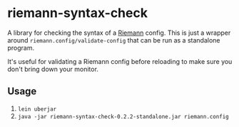 # riemann-syntax-check

A library for checking the syntax of a [Riemann](http://riemann.io/) config.
This is just a wrapper around `riemann.config/validate-config` that can be run as a standalone program.

It's useful for validating a Riemann config before reloading to make sure you don't bring down your monitor.

## Usage

1. `lein uberjar`
2. `java -jar riemann-syntax-check-0.2.2-standalone.jar riemann.config`
